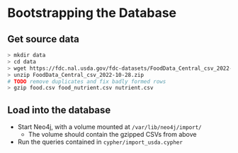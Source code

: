 # Bootstrapping the Database

## Get source data

```bash
> mkdir data
> cd data
> wget https://fdc.nal.usda.gov/fdc-datasets/FoodData_Central_csv_2022-10-28.zip
> unzip FoodData_Central_csv_2022-10-28.zip
# TODO remove duplicates and fix badly formed rows
> gzip food.csv food_nutrient.csv nutrient.csv
```

## Load into the database

* Start Neo4j, with a volume mounted at `/var/lib/neo4j/import/`
  * The volume should contain the gzipped CSVs from above
* Run the queries contained in `cypher/import_usda.cypher`
